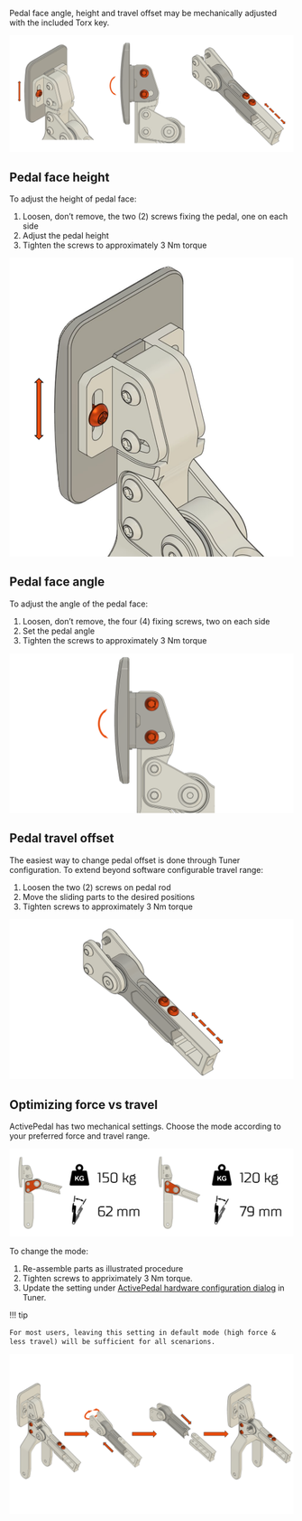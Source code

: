 Pedal face angle, height and travel offset may be mechanically adjusted with the included Torx key.

![](assets/pedal%20face%20all%20adjustments.png)

## Pedal face height

To adjust the height of pedal face:

1. Loosen, don’t remove, the two (2) screws fixing the pedal, one on each side
2. Adjust the pedal height
3. Tighten the screws to approximately 3 Nm torque

![](assets/pedal%20face%20vertical%20adjustment.png)

## Pedal face angle

To adjust the angle of the pedal face:

1. Loosen, don’t remove, the four (4) fixing screws, two on each side
2. Set the pedal angle
3. Tighten the screws to approximately 3 Nm torque

![](assets/pedal%20face%20angle%20adjustment.png)

## Pedal travel offset

The easiest way to change pedal offset is done through Tuner configuration. To extend beyond software configurable travel range:

1. Loosen the two (2) screws on pedal rod
2. Move the sliding parts to the desired positions
3. Tighten screws to approximately 3 Nm torque

![](assets/pedal%20offset%20adjustment.png)

## Optimizing force vs travel

ActivePedal has two mechanical settings. Choose the mode according to your preferred force and travel range.

![](assets/force%20and%20travel%20range.png)

To change the mode:

1. Re-assemble parts as illustrated procedure
2. Tighten screws to appriximately 3 Nm torque.
3. Update the setting under [ActivePedal hardware configuration dialog](Software.md) in Tuner.

!!! tip

    For most users, leaving this setting in default mode (high force & less travel) will be sufficient for all scenarions. 

![](assets/changing%20force%20range.png)
